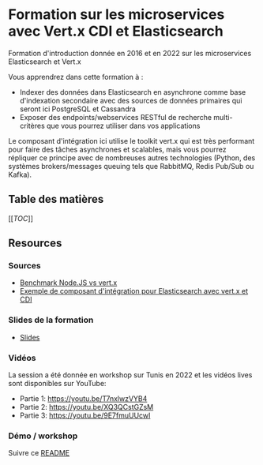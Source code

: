 # Formation sur les microservices avec Vert.x CDI et Elasticsearch

Formation d'introduction donnée en 2016 et en 2022 sur les microservices Elasticsearch et Vert.x

Vous apprendrez dans cette formation à :
* Indexer des données dans Elasticsearch en asynchrone comme base d'indexation secondaire avec des sources de données primaires qui seront ici PostgreSQL et Cassandra
* Exposer des endpoints/webservices RESTful de recherche multi-critères que vous pourrez utiliser dans vos applications

Le composant d'intégration ici utilise le toolkit vert.x qui est très performant pour faire des tâches asynchrones et scalables, mais vous pourrez répliquer ce principe avec de nombreuses autres technologies (Python, des systèmes brokers/messages queuing tels que RabbitMQ, Redis Pub/Sub ou Kafka).

## Table des matières

[[_TOC_]]

## Resources

### Sources

* [Benchmark Node.JS vs vert.x](benchmark)
* [Exemple de composant d'intégration pour Elasticsearch avec vert.x et CDI](elasticsearch-example)

### Slides de la formation

* [Slides](./slides-microservices-vertx-elasticsearch.pdf)

### Vidéos

La session a été donnée en workshop sur Tunis en 2022 et les vidéos lives sont disponibles sur YouTube:
* Partie 1: https://youtu.be/T7nxlwzVYB4
* Partie 2: https://youtu.be/XQ3QCstGZsM
* Partie 3: https://youtu.be/9E7fmuUUcwI

### Démo / workshop

Suivre ce [README](./elasticsearch-example/README.md)
